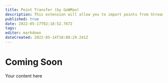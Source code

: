 ```yaml
---
title: Point Transfer (by GoWMan)
description: This extension will allow you to import points from StreamElements or StreamLabs Chatbot.
published: true
date: 2022-05-17T02:18:52.767Z
tags: 
editor: markdown
dateCreated: 2022-05-14T18:08:29.241Z
---
```


# Coming Soon

Your content here
